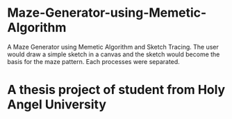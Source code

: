 # Maze-Generator-using-Memetic-Algorithm
A Maze Generator using Memetic Algorithm and Sketch Tracing. 
The user would draw a simple sketch in a canvas and the sketch would become the basis for the maze pattern.
Each processes were separated.

# A thesis project of student from Holy Angel University
